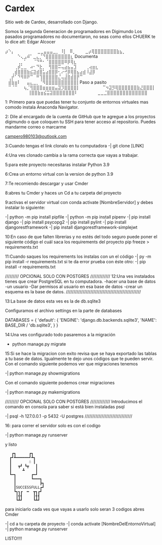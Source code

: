 # Cardex

Sitio web de Cardex, desarrollado con Django.

Somos la segunda Generacion de programadores en Digimundo
Los pasados programadores no documentaron, no seas como ellos
CHUERK te lo dice
att: Edgar Alcocer

⡴⠑⡄⠀⠀⠀⠀⠀⠀⠀ ⣀⣀⣤⣤⣤⣀⡀
⠸⡇⠀⠿⡀⠀⠀⠀⣀⡴⢿⣿⣿⣿⣿⣿⣿⣿⣷⣦⡀
⠀⠀⠀⠀⠑⢄⣠⠾⠁⣀⣄⡈⠙⣿⣿⣿⣿⣿⣿⣿⣿⣆ Documenta
⠀⠀⠀⠀⢀⡀⠁⠀⠀⠈⠙⠛⠂⠈⣿⣿⣿⣿⣿⠿⡿⢿⣆
⠀⠀⠀⢀⡾⣁⣀⠀⠴⠂⠙⣗⡀⠀⢻⣿⣿⠭⢤⣴⣦⣤⣹⠀⠀⠀⢀⢴⣶⣆
⠀⠀⢀⣾⣿⣿⣿⣷⣮⣽⣾⣿⣥⣴⣿⣿⡿⢂⠔⢚⡿⢿⣿⣦⣴⣾⠸⣼⡿
⠀⢀⡞⠁⠙⠻⠿⠟⠉⠀⠛⢹⣿⣿⣿⣿⣿⣌⢤⣼⣿⣾⣿⡟⠉
⠀⣾⣷⣶⠇⠀⠀⣤⣄⣀⡀⠈⠻⣿⣿⣿⣿⣿⣿⣿⣿⣿⣿⡇Paso a pasito
⠀⠉⠈⠉⠀⠀⢦⡈⢻⣿⣿⣿⣶⣶⣶⣶⣤⣽⡹⣿⣿⣿⣿⡇
⠀⠀⠀⠀⠀⠀⠀⠉⠲⣽⡻⢿⣿⣿⣿⣿⣿⣿⣷⣜⣿⣿⣿⡇
⠀⠀ ⠀⠀⠀⠀⠀⢸⣿⣿⣷⣶⣮⣭⣽⣿⣿⣿⣿⣿⣿⣿⠇
⠀⠀⠀⠀⠀⠀⣀⣀⣈⣿⣿⣿⣿⣿⣿⣿⣿⣿⣿⣿⣿⣿

1: Primero para que puedas tener tu conjunto de entornos virtuales mas comodo
instala Anaconda Navigator.

2: Dile al encargado de la cuenta de GitHub que te agregue a los proyectos digimundo
o que coloquen tu SSH para tener acceso al repositorio. Puedes mandarme correo o marcarme

campero980103@outlook.com

3:Cuando tengas el link clonalo en tu computadora
-| git clone [LINK]

4:Una ves clonado cambia a la rama correcta que vayas a trabajar.

5:para este proyecto necesitaras instalar Python 3.9

6:Crea un entorno virtual con la version de python 3.9

7:Te recomiendo descargar y usar Cmder

8:abres tu Cmder y haces un Cd a tu carpeta del proyecto

9:activas el servidor virtual con conda activate [NombreServidor] y debes instalar lo siguiente:

-| python -m pip install pipfile
-| python -m pip install pipenv
-| pip install django
-| pip install psycopg2
-| pip install pylint
-| pip install djangorestframework
-| pip install djangorestframework-simplejwt

10:En caso de que falten librerias y no estés del todo seguro puede poner el siguiente código el cuál saca los requirements del proyecto
pip freeze > requirements.txt

11:Cuando saques los requirements los instalas con un el código
-| py -m pip install -r requirements.txt
si te da error prueba con éste otro:
-| pip install -r requirements.txt

///////// OPCIONAL SOLO CON POSTGRES /////////////
12:Una ves instalados tienes que crear PostgreSQL en tu computadora.
-hacer una base de datos
-un usuario
-Dar permisos al usuario en esa base de datos
-crear un esquema es la base de datos.
/////////////////////////////////////////////////

13:La base de datos esta ves es la de db.sqlite3


Configuramos el archivo settings en la parte de databases

DATABASES = {
'default': {
'ENGINE': 'django.db.backends.sqlite3',
'NAME': BASE_DIR / 'db.sqlite3',
}
}

14:Una ves configurado todo pasaremos a la migración

- python manage.py migrate

15:Si se hace la migracion con exito revisa que se haya exportado las tablas a tu base de datos. Igualmente te dejo unos códigos que te pueden servir.
Con el comando siguiente podemos ver que migraciones tenemos

-| python manage.py showmigrations

Con el comando siguiente podemos crear migraciones

-| python manage.py makemigrations

///////// OPCIONAL SOLO CON POSTGRES /////////////
Introducimos el comando en consola para saber si está bien instaladas psql

-| psql -h 127.0.0.1 -p 5432 -U postgres
///////////////////////////////

16: para correr el servidor solo es con el codigo

-| python manage.py runserver

y listo

       ┏┓      ┏┓
      ┏┛┻━━━━━━┛┻┓
      ┃        ☃ ┃
      ┃   ┳┛ ┗┳   ┃
      ┃     ┻     ┃
      ┗━┓       ┏━┛
        ┃       ┗━━━┓
        ┃           ┣┓
        ┃SUCCESSFULL┏┛
        ┗┓┓┏  ━  ┳┓┏┛
         ┃┫┫     ┃┫┫
         ┗┻┛     ┗┻┛

para iniciarlo cada ves que vayas a usarlo solo seran 3 codigos
abres Cmder

-| cd a tu carpeta de proyecto
-| conda activate [NombreDelEntornoVirtual]
-| python manage.py runserver

LISTO!!!!
